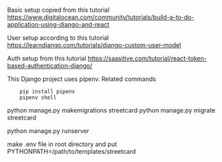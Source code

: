 Basic setup copied from this tutorial
    https://www.digitalocean.com/community/tutorials/build-a-to-do-application-using-django-and-react

User setup according to this tutorial
    https://learndjango.com/tutorials/django-custom-user-model

Auth setup from this tutorial
    https://saasitive.com/tutorial/react-token-based-authentication-django/



This Django project uses pipenv.
    Related commands

        pip install pipenv
        pipenv shell

python manage.py makemigrations streetcard
python manage.py migrate streetcard

python manage.py runserver

make .env file in root directory and put
    PYTHONPATH=/path/to/templates/streetcard
